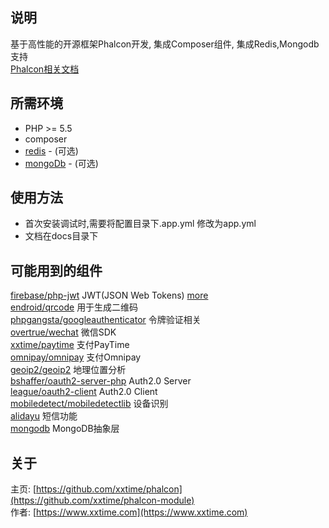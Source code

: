 ## 说明
基于高性能的开源框架Phalcon开发, 集成Composer组件, 集成Redis,Mongodb支持  
[Phalcon相关文档](https://docs.phalconphp.com)


## 所需环境
* PHP >= 5.5
* composer
* [redis](https://pecl.php.net/package/redis) - (可选)
* [mongoDb](https://pecl.php.net/package/mongodb) - (可选)


## 使用方法
* 首次安装调试时,需要将配置目录下.app.yml 修改为app.yml
* 文档在docs目录下


## 可能用到的组件
[firebase/php-jwt](https://packagist.org/packages/firebase/php-jwt) JWT(JSON Web Tokens) [more](https://jwt.io/)  
[endroid/qrcode](https://packagist.org/packages/endroid/qrcode) 用于生成二维码  
[phpgangsta/googleauthenticator](https://packagist.org/packages/phpgangsta/googleauthenticator) 令牌验证相关  
[overtrue/wechat](https://packagist.org/packages/overtrue/wechat) 微信SDK  
[xxtime/paytime](https://packagist.org/packages/xxtime/paytime) 支付PayTime  
[omnipay/omnipay](https://packagist.org/packages/omnipay/omnipay) 支付Omnipay  
[geoip2/geoip2](https://packagist.org/packages/geoip2/geoip2) 地理位置分析  
[bshaffer/oauth2-server-php](https://packagist.org/packages/bshaffer/oauth2-server-php) Auth2.0 Server  
[league/oauth2-client](https://github.com/thephpleague/oauth2-client) Auth2.0 Client  
[mobiledetect/mobiledetectlib](https://packagist.org/packages/mobiledetect/mobiledetectlib) 设备识别  
[alidayu](http://www.alidayu.com/) 短信功能  
[mongodb](https://packagist.org/packages/mongodb/mongodb) MongoDB抽象层  


## 关于
主页: [https://github.com/xxtime/phalcon](https://github.com/xxtime/phalcon-module)  
作者: [https://www.xxtime.com](https://www.xxtime.com)  
